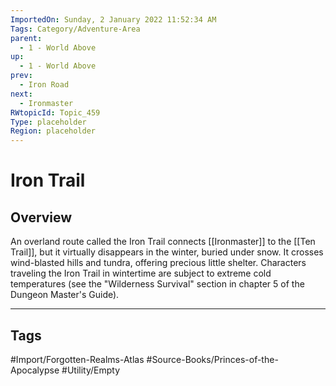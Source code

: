 ```yaml
---
ImportedOn: Sunday, 2 January 2022 11:52:34 AM
Tags: Category/Adventure-Area
parent:
  - 1 - World Above
up:
  - 1 - World Above
prev:
  - Iron Road
next:
  - Ironmaster
RWtopicId: Topic_459
Type: placeholder
Region: placeholder
---
```

# Iron Trail
## Overview
An overland route called the Iron Trail connects [[Ironmaster]] to the [[Ten Trail]], but it virtually disappears in the winter, buried under snow. It crosses wind-blasted hills and tundra, offering precious little shelter. Characters traveling the Iron Trail in wintertime are subject to extreme cold temperatures (see the "Wilderness Survival" section in chapter 5 of the Dungeon Master's Guide).


---
## Tags
#Import/Forgotten-Realms-Atlas #Source-Books/Princes-of-the-Apocalypse #Utility/Empty


